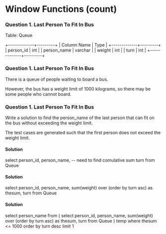 # Window Functions (count)


### Question 1. Last Person To Fit In Bus
Table: Queue

+-------------+---------+
| Column Name | Type    |
+-------------+---------+
| person_id   | int     |
| person_name | varchar |
| weight      | int     |
| turn        | int     |
+-------------+---------+

### Question 1. Last Person To Fit In Bus
There is a queue of people waiting to board a bus. 

However, the bus has a weight limit of 1000 kilograms, 
so there may be some people who cannot board.

### Question 1. Last Person To Fit In Bus
Write a solution to find the person_name of the last person 
that can fit on the bus without exceeding the weight limit. 

The test cases are generated such that the first person does not exceed the weight limit.


#### Solution
select
	person_id,
	person_name,
	-- need to find comulative sum
	turn
from Queue

#### Solution
select
	person_id,
	person_name,
	sum(weight) over (order by turn asc) as thesum,
	turn
from Queue


#### Solution
select person_name from (
	select
		person_id,
		person_name,
		sum(weight) over (order by turn asc) as thesum,
		turn
	from Queue
) temp
where thesum <= 1000
order by turn desc limit 1

